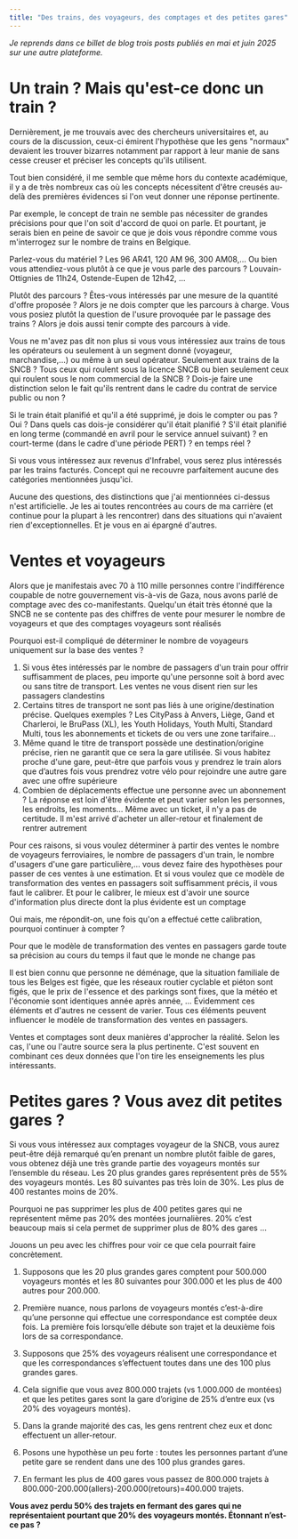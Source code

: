 ```yaml
---
title: "Des trains, des voyageurs, des comptages et des petites gares"
---
```

_Je reprends dans ce billet de blog trois posts publiés en mai et juin 2025 sur une autre plateforme._

# Un train ? Mais qu'est-ce donc un train ?

Dernièrement, je me trouvais avec des chercheurs universitaires et, au cours de la discussion, ceux-ci émirent l'hypothèse que les gens "normaux" devaient les trouver bizarres notamment par rapport à leur manie de sans cesse creuser et préciser les concepts qu'ils utilisent.

Tout bien considéré, il me semble que même hors du contexte académique, il y a de très nombreux cas où les concepts nécessitent d'être creusés au-delà des premières évidences si l'on veut donner une réponse pertinente.

Par exemple, le concept de train ne semble pas nécessiter de grandes précisions pour que l'on soit d'accord de quoi on parle. Et pourtant, je serais bien en peine de savoir ce que je dois vous répondre comme vous m'interrogez sur le nombre de trains en Belgique.

Parlez-vous du matériel ? Les 96 AR41, 120 AM 96, 300 AM08,... Ou bien vous attendiez-vous plutôt à ce que je vous parle des parcours ? Louvain-Ottignies de 11h24, Ostende-Eupen de 12h42, ...

Plutôt des parcours ? Êtes-vous intéressés par une mesure de la quantité d'offre proposée ? Alors je ne dois compter que les parcours à charge. Vous vous posiez plutôt la question de l'usure provoquée par le passage des trains ? Alors je dois aussi tenir compte des parcours à vide.

Vous ne m'avez pas dit non plus si vous vous intéressiez aux trains de tous les opérateurs ou seulement à un segment donné (voyageur, marchandise,...) ou même à un seul opérateur. Seulement aux trains de la SNCB ? Tous ceux qui roulent sous la licence SNCB ou bien seulement ceux qui roulent sous le nom commercial de la SNCB ? Dois-je faire une distinction selon le fait qu'ils rentrent dans le cadre du contrat de service public ou non ?

Si le train était planifié et qu'il a été supprimé, je dois le compter ou pas ? Oui ? Dans quels cas dois-je considérer qu'il était planifié ? S'il était planifié en long terme (commandé en avril pour le service annuel suivant) ? en court-terme (dans le cadre d'une période PERT) ? en temps réel ?

Si vous vous intéressez aux revenus d'Infrabel, vous serez plus intéressés par les trains facturés. Concept qui ne recouvre parfaitement aucune des catégories mentionnées jusqu'ici.

Aucune des questions, des distinctions que j'ai mentionnées ci-dessus n'est artificielle. Je les ai toutes rencontrées au cours de ma carrière (et continue pour la plupart à les rencontrer) dans des situations qui n'avaient rien d'exceptionnelles. Et je vous en ai épargné d'autres.

# Ventes et voyageurs

Alors que je manifestais avec 70 à 110 mille personnes contre l'indifférence coupable de notre gouvernement vis-à-vis de Gaza, nous avons parlé de comptage avec des co-manifestants. Quelqu'un était très étonné que la SNCB ne se contente pas des chiffres de vente pour mesurer le nombre de voyageurs et que des comptages voyageurs sont réalisés

Pourquoi est-il compliqué de déterminer le nombre de voyageurs uniquement sur la base des ventes ?

1. Si vous êtes intéressés par le nombre de passagers d'un train pour offrir suffisamment de places, peu importe qu'une personne soit à bord avec ou sans titre de transport. Les ventes ne vous disent rien sur les passagers clandestins
2. Certains titres de transport ne sont pas liés à une origine/destination précise. Quelques exemples ? Les CityPass à Anvers, Liège, Gand et Charleroi, le BruPass (XL), les Youth Holidays, Youth Multi, Standard Multi, tous les abonnements et tickets de ou vers une zone tarifaire…
3. Même quand le titre de transport possède une destination/origine précise, rien ne garantit que ce sera la gare utilisée. Si vous habitez proche d'une gare, peut-être que parfois vous y prendrez le train alors que d’autres fois vous prendrez votre vélo pour rejoindre une autre gare avec une offre supérieure
4. Combien de déplacements effectue une personne avec un abonnement ? La réponse est loin d'être évidente et peut varier selon les personnes, les endroits, les moments... Même avec un ticket, il n'y a pas de certitude. Il m'est arrivé d'acheter un aller-retour et finalement de rentrer autrement

Pour ces raisons, si vous voulez déterminer à partir des ventes le nombre de voyageurs ferroviaires, le nombre de passagers d'un train, le nombre d'usagers d'une gare particulière,… vous devez faire des hypothèses pour passer de ces ventes à une estimation. Et si vous voulez que ce modèle de transformation des ventes en passagers soit suffisamment précis, il vous faut le calibrer. Et pour le calibrer, le mieux est d'avoir une source d'information plus directe dont la plus évidente est un comptage

Oui mais, me répondit-on, une fois qu'on a effectué cette calibration, pourquoi continuer à compter ?

Pour que le modèle de transformation des ventes en passagers garde toute sa précision au cours du temps il faut que le monde ne change pas

Il est bien connu que personne ne déménage, que la situation familiale de tous les Belges est figée, que les réseaux routier cyclable et piéton sont figés, que le prix de l'essence et des parkings sont fixes, que la météo et l'économie sont identiques année après année, ... Évidemment ces éléments et d'autres ne cessent de varier. Tous ces éléments peuvent influencer le modèle de transformation des ventes en passagers.

Ventes et comptages sont deux manières d'approcher la réalité. Selon les cas, l'une ou l'autre source sera la plus pertinente. C'est souvent en combinant ces deux données que l'on tire les enseignements les plus intéressants.

# Petites gares ? Vous avez dit petites gares ?

Si vous vous intéressez aux comptages voyageur de la SNCB, vous aurez peut-être déjà remarqué qu’en prenant un nombre plutôt faible de gares, vous obtenez déjà une très grande partie des voyageurs montés sur l’ensemble du réseau. Les 20 plus grandes gares représentent près de 55% des voyageurs montés. Les 80 suivantes pas très loin de 30%. Les plus de 400 restantes moins de 20%.

Pourquoi ne pas supprimer les plus de 400 petites gares qui ne représentent même pas 20% des montées journalières. 20% c’est beaucoup mais si cela permet de supprimer plus de 80% des gares …

Jouons un peu avec les chiffres pour voir ce que cela pourrait faire concrètement. 

1. Supposons que les 20 plus grandes gares comptent pour 500.000 voyageurs montés et les 80 suivantes pour 300.000 et les plus de 400 autres pour 200.000.
2. Première nuance, nous parlons de voyageurs montés c’est-à-dire qu’une personne qui effectue une correspondance est comptée deux fois. La première fois lorsqu’elle débute son trajet et la deuxième fois lors de sa correspondance.

3. Supposons que 25% des voyageurs réalisent une correspondance et que les correspondances s’effectuent toutes dans une des 100 plus grandes gares.
4. Cela signifie que vous avez 800.000 trajets (vs 1.000.000 de montées) et que les petites gares sont la gare d’origine de 25% d’entre eux (vs 20% des voyageurs montés).

5. Dans la grande majorité des cas, les gens rentrent chez eux et donc effectuent un aller-retour.

6. Posons une hypothèse un peu forte : toutes les personnes partant d’une petite gare se rendent dans une des 100 plus grandes gares.

7. En fermant les plus de 400 gares vous passez de 800.000 trajets à 800.000-200.000(allers)-200.000(retours)=400.000 trajets.

**Vous avez perdu 50% des trajets en fermant des gares qui ne représentaient pourtant que 20% des voyageurs montés. Étonnant n’est-ce pas ?**